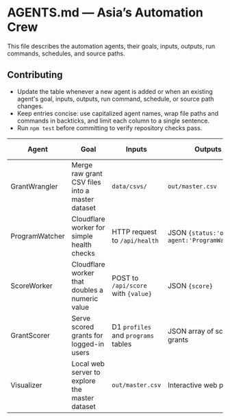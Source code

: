 # AGENTS.md — Asia’s Automation Crew

This file describes the automation agents, their goals, inputs, outputs, run commands, schedules, and source paths.

## Contributing

- Update the table whenever a new agent is added or when an existing agent's goal, inputs, outputs, run command, schedule, or source path changes.
- Keep entries concise: use capitalized agent names, wrap file paths and commands in backticks, and limit each column to a single sentence.
- Run `npm test` before committing to verify repository checks pass.

| Agent | Goal | Inputs | Outputs | Run Command | Schedule | Source |
|-------|------|--------|---------|-------------|----------|--------|
| GrantWrangler | Merge raw grant CSV files into a master dataset | `data/csvs/` | `out/master.csv` | `make wrangle` | On new data arrival | `wrangle_grants.py` |
| ProgramWatcher | Cloudflare worker for simple health checks | HTTP request to `/api/health` | JSON `{status:'ok', agent:'ProgramWatcher'}` | `npx wrangler dev --local` | Always on | `workers/program_watcher_worker.js` |
| ScoreWorker | Cloudflare worker that doubles a numeric value | POST to `/api/score` with `{value}` | JSON `{score}` | `npx wrangler dev --local` | On demand | `worker/src/worker.ts` |
| GrantScorer | Serve scored grants for logged-in users | D1 `profiles` and `programs` tables | JSON array of scored grants | `npx wrangler dev --local` | On demand | `worker.js` |
| Visualizer | Local web server to explore the master dataset | `out/master.csv` | Interactive web page | `make visualize` | After data updates | `visualize_grants_web.py` |
